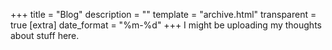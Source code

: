 +++
title = "Blog"
description = ""
template = "archive.html"
transparent = true
[extra]
date_format = "%m-%d"
+++
I might be uploading my thoughts about stuff here.